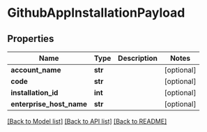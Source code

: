 # GithubAppInstallationPayload

## Properties
Name | Type | Description | Notes
------------ | ------------- | ------------- | -------------
**account_name** | **str** |  | [optional] 
**code** | **str** |  | [optional] 
**installation_id** | **int** |  | [optional] 
**enterprise_host_name** | **str** |  | [optional] 

[[Back to Model list]](../README.md#documentation-for-models) [[Back to API list]](../README.md#documentation-for-api-endpoints) [[Back to README]](../README.md)

